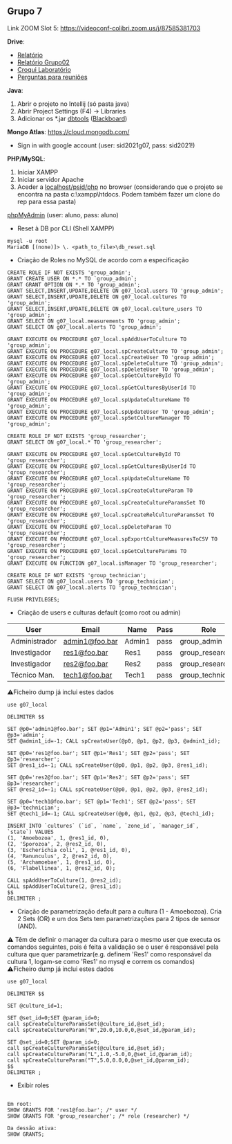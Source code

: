 ## Grupo 7
Link ZOOM Slot 5: https://videoconf-colibri.zoom.us/j/87585381703

**Drive**:<br/>
- [Relatório](https://docs.google.com/document/d/1F14r7k54XJ3Kmzq6IZxJsG_Xur3vkzZY/edit)<br/>
- [Relatório Grupo02](https://docs.google.com/document/d/1SCfdpyMIYwfB00AgGP9rdt_9Ycls6vsEastxUZjk_HM/edit?usp=sharing)
- [Croqui Laboratório](https://docs.google.com/document/d/1Lv8bhDtPm4bYxZKTBfCdPttEHuGRpBRA/edit)<br/>
- [Perguntas para reuniões](https://docs.google.com/document/d/1m1g19S2wEBp_5jOAlmTetTr329ICJ58XwlmQ7cQJcI4/edit?usp=sharing)<br/>

**Java**:
1. Abrir o projeto no Intellij (só pasta java)
2. Abrir Project Settings (F4) -> Libraries
3. Adicionar os *.jar [dbtools](https://drive.google.com/drive/folders/1EONx7NXCGDmnfU55PpnrQfEw2xk_ei0T?usp=sharing) ([Blackboard](https://e-learning.iscte-iul.pt/webapps/blackboard/content/listContent.jsp?course_id=_13125_1&content_id=_120562_1))

**Mongo Atlas**: https://cloud.mongodb.com/ <br/> 
 - Sign in with google account (user: sid2021g07, pass: sid2021!)

**PHP/MySQL**:<br/>
1. Iniciar XAMPP
2. Iniciar servidor Apache
3. Aceder a [localhost/psid/php](http://localhost/psid/php) no browser (considerando que o projeto se encontra na pasta c:\xampp\htdocs. Podem também fazer um clone do rep para essa pasta)

[phpMyAdmin](http://194.210.86.10/phpmyadmin/db_structure.php?server=1&db=aluno_g07) (user: aluno, pass: aluno)

- Reset à DB por CLI (Shell XAMPP)
```batch
mysql -u root
MariaDB [(none)]> \. <path_to_file>\db_reset.sql
```

- Criação de Roles no MySQL de acordo com a especificação
```mysql
CREATE ROLE IF NOT EXISTS 'group_admin';
GRANT CREATE USER ON *.* TO `group_admin`;
GRANT GRANT OPTION ON *.* TO 'group_admin';
GRANT SELECT,INSERT,UPDATE,DELETE ON g07_local.users TO 'group_admin';
GRANT SELECT,INSERT,UPDATE,DELETE ON g07_local.cultures TO 'group_admin';
GRANT SELECT,INSERT,UPDATE,DELETE ON g07_local.culture_users TO 'group_admin';
GRANT SELECT ON g07_local.measurements TO 'group_admin';
GRANT SELECT ON g07_local.alerts TO 'group_admin';

GRANT EXECUTE ON PROCEDURE g07_local.spAddUserToCulture TO 'group_admin';
GRANT EXECUTE ON PROCEDURE g07_local.spCreateCulture TO 'group_admin';
GRANT EXECUTE ON PROCEDURE g07_local.spCreateUser TO 'group_admin';
GRANT EXECUTE ON PROCEDURE g07_local.spDeleteCulture TO 'group_admin';
GRANT EXECUTE ON PROCEDURE g07_local.spDeleteUser TO 'group_admin';
GRANT EXECUTE ON PROCEDURE g07_local.spGetCultureById TO 'group_admin';
GRANT EXECUTE ON PROCEDURE g07_local.spGetCulturesByUserId TO 'group_admin';
GRANT EXECUTE ON PROCEDURE g07_local.spUpdateCultureName TO 'group_admin';
GRANT EXECUTE ON PROCEDURE g07_local.spUpdateUser TO 'group_admin';
GRANT EXECUTE ON PROCEDURE g07_local.spSetCultureManager TO 'group_admin';

CREATE ROLE IF NOT EXISTS 'group_researcher';
GRANT SELECT ON g07_local.* TO 'group_researcher';

GRANT EXECUTE ON PROCEDURE g07_local.spGetCultureById TO 'group_researcher';
GRANT EXECUTE ON PROCEDURE g07_local.spGetCulturesByUserId TO 'group_researcher';
GRANT EXECUTE ON PROCEDURE g07_local.spUpdateCultureName TO 'group_researcher';
GRANT EXECUTE ON PROCEDURE g07_local.spCreateCultureParam TO 'group_researcher';
GRANT EXECUTE ON PROCEDURE g07_local.spCreateCultureParamsSet TO 'group_researcher';
GRANT EXECUTE ON PROCEDURE g07_local.spCreateRelCultureParamsSet TO 'group_researcher';
GRANT EXECUTE ON PROCEDURE g07_local.spDeleteParam TO 'group_researcher';
GRANT EXECUTE ON PROCEDURE g07_local.spExportCultureMeasuresToCSV TO 'group_researcher';
GRANT EXECUTE ON PROCEDURE g07_local.spGetCultureParams TO 'group_researcher';
GRANT EXECUTE ON FUNCTION g07_local.isManager TO 'group_researcher';

CREATE ROLE IF NOT EXISTS 'group_technician';
GRANT SELECT ON g07_local.users TO 'group_technician';
GRANT SELECT ON g07_local.alerts TO 'group_technician';

FLUSH PRIVILEGES;
```
- Criação de users e culturas default (como root ou admin)  

|User          |Email          |Name   |Pass |Role             | 
|--------------|---------------|-------|-----|-----------------| 
|Administrador |admin1@foo.bar |Admin1 |pass |group_admin      | 
|Investigador  |res1@foo.bar   |Res1   |pass |group_researcher | 
|Investigador  |res2@foo.bar   |Res2   |pass |group_researcher | 
|Técnico Man.  |tech1@foo.bar  |Tech1  |pass |group_technician | 

⚠️Ficheiro dump já inclui estes dados
```mysql
use g07_local

DELIMITER $$

SET @p0='admin1@foo.bar'; SET @p1='Admin1'; SET @p2='pass'; SET @p3='admin'; 
SET @admin1_id=-1; CALL spCreateUser(@p0, @p1, @p2, @p3, @admin1_id);

SET @p0='res1@foo.bar'; SET @p1='Res1'; SET @p2='pass'; SET @p3='researcher'; 
SET @res1_id=-1; CALL spCreateUser(@p0, @p1, @p2, @p3, @res1_id);

SET @p0='res2@foo.bar'; SET @p1='Res2'; SET @p2='pass'; SET @p3='researcher'; 
SET @res2_id=-1; CALL spCreateUser(@p0, @p1, @p2, @p3, @res2_id);

SET @p0='tech1@foo.bar'; SET @p1='Tech1'; SET @p2='pass'; SET @p3='technician'; 
SET @tech1_id=-1; CALL spCreateUser(@p0, @p1, @p2, @p3, @tech1_id);

INSERT INTO `cultures` (`id`, `name`, `zone_id`, `manager_id`, `state`) VALUES
(1, 'Amoebozoa', 1, @res1_id, 0),
(2, 'Sporozoa', 2, @res2_id, 0),
(3, 'Escherichia coli', 1, @res1_id, 0),
(4, 'Ranunculus', 2, @res2_id, 0),
(5, 'Archamoebae', 1, @res1_id, 0),
(6, 'Flabellinea', 1, @res2_id, 0);

CALL spAddUserToCulture(1, @res2_id);
CALL spAddUserToCulture(2, @res1_id);
$$
DELIMITER ;
```

- Criação de parametrização default para a cultura (1 - Amoebozoa). Cria 2 Sets (OR) e um dos Sets tem parametrizações para 2 tipos de sensor (AND).
 
:warning: Têm de definir o manager da cultura para o mesmo user que executa os comandos seguintes, pois é feita a validação se o user é responsável pela cultura que quer parametrizar(e.g. definem 'Res1' como responsável da cultura 1, logam-se como 'Res1' no mysql e correm os comandos)  
⚠️Ficheiro dump já inclui estes dados
```mysql
use g07_local

DELIMITER $$

SET @culture_id=1;

SET @set_id=0;SET @param_id=0; 
call spCreateCultureParamsSet(@culture_id,@set_id); 
call spCreateCultureParam("H",20.0,10.0,0,@set_id,@param_id);

SET @set_id=0;SET @param_id=0; 
call spCreateCultureParamsSet(@culture_id,@set_id);
call spCreateCultureParam("L",1.0,-5.0,0,@set_id,@param_id);
call spCreateCultureParam("T",5.0,0.0,0,@set_id,@param_id);
$$
DELIMITER ;
```

- Exibir roles
```mysql

Em root:
SHOW GRANTS FOR 'res1@foo.bar'; /* user */
SHOW GRANTS FOR 'group_researcher'; /* role (researcher) */

Da dessão ativa:
SHOW GRANTS;
```

